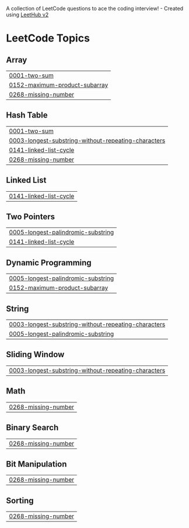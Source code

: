 A collection of LeetCode questions to ace the coding interview! - Created using [LeetHub v2](https://github.com/arunbhardwaj/LeetHub-2.0)
<!---LeetCode Topics Start-->
# LeetCode Topics
## Array
|  |
| ------- |
| [0001-two-sum](https://github.com/LuongVanVo/LEETCODE/tree/master/0001-two-sum) |
| [0152-maximum-product-subarray](https://github.com/LuongVanVo/LEETCODE/tree/master/0152-maximum-product-subarray) |
| [0268-missing-number](https://github.com/LuongVanVo/LEETCODE/tree/master/0268-missing-number) |
## Hash Table
|  |
| ------- |
| [0001-two-sum](https://github.com/LuongVanVo/LEETCODE/tree/master/0001-two-sum) |
| [0003-longest-substring-without-repeating-characters](https://github.com/LuongVanVo/LEETCODE/tree/master/0003-longest-substring-without-repeating-characters) |
| [0141-linked-list-cycle](https://github.com/LuongVanVo/LEETCODE/tree/master/0141-linked-list-cycle) |
| [0268-missing-number](https://github.com/LuongVanVo/LEETCODE/tree/master/0268-missing-number) |
## Linked List
|  |
| ------- |
| [0141-linked-list-cycle](https://github.com/LuongVanVo/LEETCODE/tree/master/0141-linked-list-cycle) |
## Two Pointers
|  |
| ------- |
| [0005-longest-palindromic-substring](https://github.com/LuongVanVo/LEETCODE/tree/master/0005-longest-palindromic-substring) |
| [0141-linked-list-cycle](https://github.com/LuongVanVo/LEETCODE/tree/master/0141-linked-list-cycle) |
## Dynamic Programming
|  |
| ------- |
| [0005-longest-palindromic-substring](https://github.com/LuongVanVo/LEETCODE/tree/master/0005-longest-palindromic-substring) |
| [0152-maximum-product-subarray](https://github.com/LuongVanVo/LEETCODE/tree/master/0152-maximum-product-subarray) |
## String
|  |
| ------- |
| [0003-longest-substring-without-repeating-characters](https://github.com/LuongVanVo/LEETCODE/tree/master/0003-longest-substring-without-repeating-characters) |
| [0005-longest-palindromic-substring](https://github.com/LuongVanVo/LEETCODE/tree/master/0005-longest-palindromic-substring) |
## Sliding Window
|  |
| ------- |
| [0003-longest-substring-without-repeating-characters](https://github.com/LuongVanVo/LEETCODE/tree/master/0003-longest-substring-without-repeating-characters) |
## Math
|  |
| ------- |
| [0268-missing-number](https://github.com/LuongVanVo/LEETCODE/tree/master/0268-missing-number) |
## Binary Search
|  |
| ------- |
| [0268-missing-number](https://github.com/LuongVanVo/LEETCODE/tree/master/0268-missing-number) |
## Bit Manipulation
|  |
| ------- |
| [0268-missing-number](https://github.com/LuongVanVo/LEETCODE/tree/master/0268-missing-number) |
## Sorting
|  |
| ------- |
| [0268-missing-number](https://github.com/LuongVanVo/LEETCODE/tree/master/0268-missing-number) |
<!---LeetCode Topics End-->